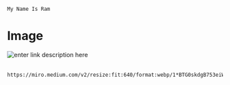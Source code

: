 ######       
    My Name Is Ram


# Image
![enter link description here](https://miro.medium.com/v2/resize:fit:640/format:webp/1*BTG0skdgB753eiWyR171Ew.png)

######
    https://miro.medium.com/v2/resize:fit:640/format:webp/1*BTG0skdgB753eiWyR171Ew.png  
